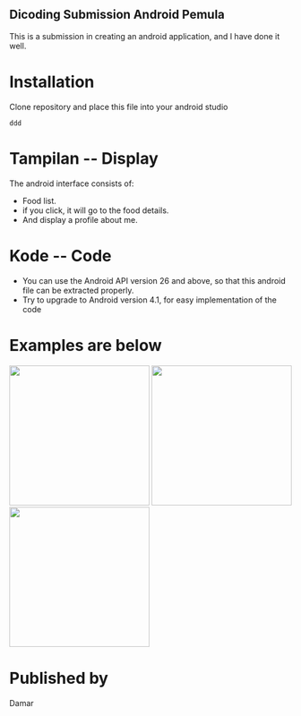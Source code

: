 ## Dicoding Submission Android Pemula

This is a submission in creating an android application, and I have done it well.

# Installation

Clone repository and place this file into your android studio

<code>ddd</code>

# Tampilan -- Display

The android interface consists of:
- Food list.
- if you click, it will go to the food details.
- And display a profile about me.

# Kode -- Code

- You can use the Android API version 26 and above, so that this android file can be extracted properly.
- Try to upgrade to Android version 4.1, for easy implementation of the code

# Examples are below

<p float="left">
<img src="https://user-images.githubusercontent.com/61747306/98645955-44ed3f00-2365-11eb-9019-198b08c58894.jpg" width="250" />
<img src="https://user-images.githubusercontent.com/61747306/98645967-46b70280-2365-11eb-9210-0ea0f3c0b788.jpg" width="250" />
<img src="https://user-images.githubusercontent.com/61747306/98645972-4880c600-2365-11eb-8d1c-0e387baf41e6.jpg" width="250" />
</p>

# Published by

Damar
